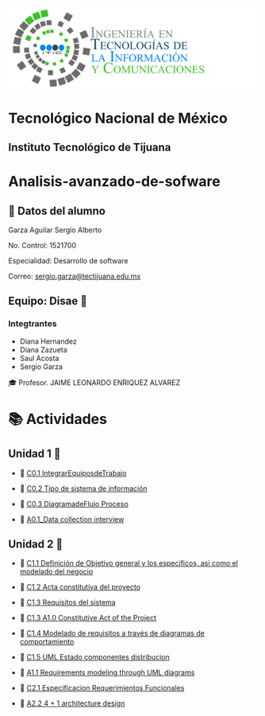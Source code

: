 ![](img/tics.png)
# Tecnológico Nacional de México
## Instituto Tecnológico de Tijuana

# Analisis-avanzado-de-sofware
 ## :bust_in_silhouette: Datos del alumno
 Garza Aguilar Sergio Alberto

 No. Control: 1521700
 
Especialidad: Desarrollo de software

Correo: sergio.garza@tectijuana.edu.mx
## Equipo: Disae :low_brightness:
### Integtrantes
* Diana Hernandez 
* Diana Zazueta
* Saul Acosta 
* Sergio Garza
 
:mortar_board: Profesor. JAIME LEONARDO ENRIQUEZ ALVAREZ

# :books: Actividades

## Unidad 1 :open_file_folder:
* :page_facing_up: [C0.1 IntegrarEquiposdeTrabajo](https://github.com/SergioG93/Analisis-avanzado-de-sofware/blob/main/Blogs/C0.1_IntegrarEquiposdeTrabajo_Disae.pdf) 
* :page_facing_up: [C0.2 Tipo de sistema de información](https://github.com/SergioG93/Analisis-avanzado-de-sofware/blob/main/Blogs/C0.2%20Tipo%20de%20sistema%20de%20informaci%C3%B3n.md) 

* :page_facing_up: [C0.3 DiagramadeFlujo Proceso](https://github.com/SergioG93/Analisis-avanzado-de-sofware/blob/main/Blogs/C0.3_DiagramadeFlujo_Proceso.md) 
* :page_facing_up: [A0.1_Data collection interview](https://github.com/SergioG93/Analisis-avanzado-de-sofware/blob/main/Blogs/A0.1_Recopilaci%C3%B3n%20de%20datos%20por%20medio%20de%20la%20entrevista_SergioGarza.md)

## Unidad 2 :open_file_folder:
* :page_facing_up: [C1.1 Definición de Objetivo general y los especificos, asi como el modelado del negocio](https://github.com/SergioG93/Analisis-avanzado-de-sofware/blob/main/Blogs/C1.1%20Definici%C3%B3n%20de%20Objetivo%20general%20y%20los%20especificos%2C%20asi%20como%20el%20modelado%20del%20negocio.md)

* :page_facing_up: [C1.2 Acta constitutiva del proyecto](https://github.com/SergioG93/Analisis-avanzado-de-sofware/blob/main/Blogs/C1.2%20Acta%20constitutiva%20del%20proyecto.md)

* :page_facing_up: [C1.3 Requisitos del sistema](https://github.com/SergioG93/Analisis-avanzado-de-sofware/blob/main/Blogs/C1.3_Requisitos_del_sistema.md)

* :page_facing_up: [C1.3 A1.0 Constitutive Act of the Project](https://github.com/SergioG93/Analisis-avanzado-de-sofware/blob/main/Blogs/A1.0_ConstitutiveAct_oftheProject_SergioGarza.pdf)

* :page_facing_up: [C1.4 Modelado de requisitos a través de diagramas de comportamiento](https://github.com/SergioG93/Analisis-avanzado-de-sofware/blob/main/Blogs/C1.4%20Modelado%20de%20requisitos%20a%20trav%C3%A9s%20de%20diagramas%20de%20comportamiento.md)


* :page_facing_up: [C1.5 UML Estado componentes distribucion](https://github.com/SergioG93/Analisis-avanzado-de-sofware/blob/main/Blogs/C1.5_UML_Estado_componentes_distribucion_SergioGarza.pdf)

* :page_facing_up: [A1.1 Requirements modeling through UML diagrams](https://github.com/SergioG93/Analisis-avanzado-de-sofware/blob/main/Blogs/A1.1_Requirements_modeling_through_UML_diagrams.md)

* :page_facing_up: [C2.1 Especificacion Requerimientos Funcionales](https://github.com/SergioG93/Analisis-avanzado-de-sofware/blob/main/Blogs/C2.1%20Especificacion%20Requerimientos%20Funcionales.md)

* :page_facing_up: [A2.2 4 + 1 architecture design](https://github.com/SergioG93/Analisis-avanzado-de-sofware/blob/main/Blogs/A2.2%20Architecture%20design%204%2B1.md)


